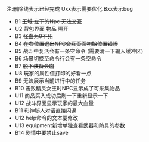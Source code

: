 注:删除线表示已经完成
Uxx表示需要优化
Bxx表示bug
- B1 ~~王城 左下的Npc 无法交互~~
- U2 背包界面 物品 隔开
- B3 ~~怪血为0不死~~
- B4 ~~在右位置退出NPC交互页面初始位置错误~~
- B5 战斗中复活会有一条空命令 (需要清一下输入缓冲区)
- B6 场景切换至命令行会有一条空命令
- B7 ~~脱下装备会崩~~
- U8 玩家的属性值打印的好看一点
- B9 无法展示当前进行中的任务
- B10 击败精灵女王时NPC显示成了可采集物品
- U11 ~~商品买入成功后刷一下重新显示一下~~
- U12 战斗界面显示玩家的最大血量
- B11 ~~和神秘人对话直接闪退~~
- U12 help命令的文本要修改
- U13 equipment新增单独查看武器和防具的参数
- B14 剧情中要禁止save